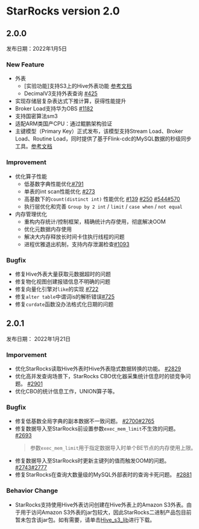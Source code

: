# StarRocks version 2.0

## 2.0.0

发布日期：2022年1月5日

### New Feature

- 外表
  - [实验功能]支持S3上的Hive外表功能 [参考文档](/using_starrocks/External_table.md#Hive外表)
  - DecimalV3支持外表查询 [#425](https://github.com/StarRocks/starrocks/pull/425)
- 实现存储层复杂表达式下推计算，获得性能提升
- Broker Load支持华为OBS [#1182](https://github.com/StarRocks/starrocks/pull/1182)
- 支持国密算法sm3
- 适配ARM类国产CPU：通过鲲鹏架构验证
- 主键模型（Primary Key）正式发布，该模型支持Stream Load、Broker Load、Routine Load，同时提供了基于Flink-cdc的MySQL数据的秒级同步工具。[参考文档](/table_design/Data_model.md#主键模型)

### Improvement

- 优化算子性能
  - 低基数字典性能优化[#791](https://github.com/StarRocks/starrocks/pull/791)
  - 单表的int scan性能优化 [#273](https://github.com/StarRocks/starrocks/issues/273)
  - 高基数下的`count(distinct int)` 性能优化 [#139](https://github.com/StarRocks/starrocks/pull/139) [#250](https://github.com/StarRocks/starrocks/pull/250)  [#544](https://github.com/StarRocks/starrocks/pull/544)[#570](https://github.com/StarRocks/starrocks/pull/570)
  - 执行层优化和完善 `Group by 2 int` / `limit` / `case when` / `not equal`
- 内存管理优化
  - 重构内存统计/控制框架，精确统计内存使用，彻底解决OOM
  - 优化元数据内存使用
  - 解决大内存释放长时间卡住执行线程的问题
  - 进程优雅退出机制，支持内存泄漏检查[#1093](https://github.com/StarRocks/starrocks/pull/1093)

### Bugfix

- 修复Hive外表大量获取元数据超时的问题
- 修复物化视图创建报错信息不明确的问题
- 修复向量化引擎对`like`的实现 [#722](https://github.com/StarRocks/starrocks/pull/722)
- 修复`alter table`中谓词is的解析错误[#725](https://github.com/StarRocks/starrocks/pull/725)
- 修复`curdate`函数没办法格式化日期的问题

## 2.0.1

发布日期： 2022年1月21日

### Imporvement

- 优化StarRocks读取Hive外表时Hive外表隐式数据转换的功能。 [#2829](https://github.com/StarRocks/starrocks/pull/2829)
- 优化高并发查询场景下，StarRocks CBO优化器采集统计信息时的锁竞争问题。 [#2901](https://github.com/StarRocks/starrocks/pull/2901)
- 优化CBO的统计信息工作，UNION算子等。

### Bugfix

- 修复低基数全局字典的副本数据不一致问题。 [#2700](https://github.com/StarRocks/starrocks/pull/2700)[#2765](https://github.com/StarRocks/starrocks/pull/2765)
- 修复数据导入至StarRocks前设置参数`exec_mem_limit`不生效的问题。 [#2693](https://github.com/StarRocks/starrocks/pull/2693)
  > 参数`exec_mem_limit`用于指定数据导入时单个BE节点的内存使用上限。
- 修复数据导入至StarRocks时更新主键列的值而触发OOM的问题。 [#2743](https://github.com/StarRocks/starrocks/pull/2743)[#2777](https://github.com/StarRocks/starrocks/pull/2777)
- 修复StarRocks在查询大数量级的MySQL外部表时的查询卡死问题。 [#2881](https://github.com/StarRocks/starrocks/pull/2881)

### Behavior Change

- StarRocks支持使用Hive外表访问创建在Hive外表上的Amazon S3外表。由于用于访问Amazon S3外表的jar包较大，因此StarRocks二进制产品包目前暂未包含该jar包。如有需要，请单击[Hive_s3_lib](https://cdn-thirdparty.starrocks.com/hive_s3_jar.tar.gz)进行下载。